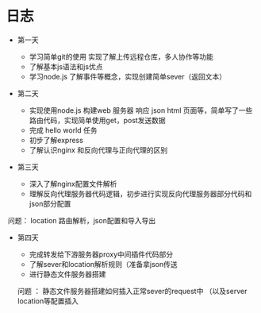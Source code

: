 # 日志

+ 第一天

  + 学习简单git的使用 实现了解上传远程仓库，多人协作等功能
  + 了解基本js语法和js优点
  + 学习node.js 了解事件等概念，实现创建简单sever（返回文本）
  
+ 第二天
  + 实现使用node.js 构建web 服务器 响应 json html 页面等，简单写了一些路由代码，实现简单使用get，post发送数据
  + 完成 hello world 任务 
  + 初步了解express
  + 了解认识nginx 和反向代理与正向代理的区别

+ 第三天
  + 深入了解nginx配置文件解析
  + 理解反向代理服务器代码逻辑，初步进行实现反向代理服务器部分代码和json部分配置



​			问题： location 路由解析，json配置和导入导出

+ 第四天

  + 完成转发给下游服务器proxy中间插件代码部分
  + 了解sever和location解析规则（准备拿json传送
  + 进行静态文件服务器搭建

  问题 ： 静态文件服务器搭建如何插入正常sever的request中 （以及server location等配置插入

  